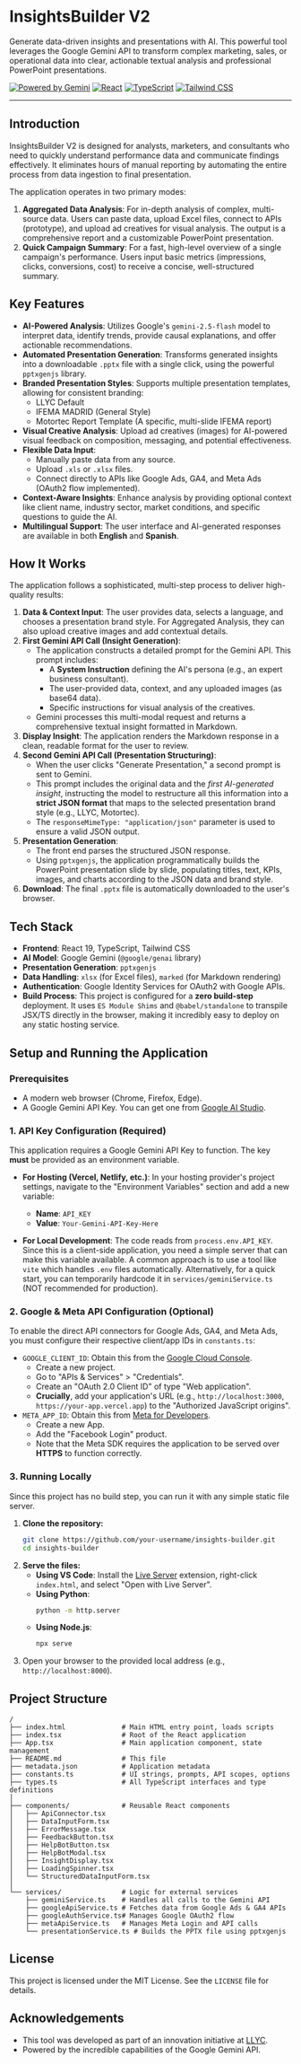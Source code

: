 # InsightsBuilder V2

Generate data-driven insights and presentations with AI. This powerful tool leverages the Google Gemini API to transform complex marketing, sales, or operational data into clear, actionable textual analysis and professional PowerPoint presentations.

[![Powered by Gemini](https://img.shields.io/badge/Powered%20by-Gemini%20API-blue.svg)](https://ai.google.dev/)
[![React](https://img.shields.io/badge/React-19-blue.svg?logo=react)](https://react.dev/)
[![TypeScript](https://img.shields.io/badge/TypeScript-5-blue.svg?logo=typescript)](https://www.typescriptlang.org/)
[![Tailwind CSS](https://img.shields.io/badge/Tailwind%20CSS-3-blue.svg?logo=tailwind-css)](https://tailwindcss.com/)

---

## Introduction

InsightsBuilder V2 is designed for analysts, marketers, and consultants who need to quickly understand performance data and communicate findings effectively. It eliminates hours of manual reporting by automating the entire process from data ingestion to final presentation.

The application operates in two primary modes:
1.  **Aggregated Data Analysis**: For in-depth analysis of complex, multi-source data. Users can paste data, upload Excel files, connect to APIs (prototype), and upload ad creatives for visual analysis. The output is a comprehensive report and a customizable PowerPoint presentation.
2.  **Quick Campaign Summary**: For a fast, high-level overview of a single campaign's performance. Users input basic metrics (impressions, clicks, conversions, cost) to receive a concise, well-structured summary.

## Key Features

-   **AI-Powered Analysis**: Utilizes Google's `gemini-2.5-flash` model to interpret data, identify trends, provide causal explanations, and offer actionable recommendations.
-   **Automated Presentation Generation**: Transforms generated insights into a downloadable `.pptx` file with a single click, using the powerful `pptxgenjs` library.
-   **Branded Presentation Styles**: Supports multiple presentation templates, allowing for consistent branding:
    -   LLYC Default
    -   IFEMA MADRID (General Style)
    -   Motortec Report Template (A specific, multi-slide IFEMA report)
-   **Visual Creative Analysis**: Upload ad creatives (images) for AI-powered visual feedback on composition, messaging, and potential effectiveness.
-   **Flexible Data Input**:
    -   Manually paste data from any source.
    -   Upload `.xls` or `.xlsx` files.
    -   Connect directly to APIs like Google Ads, GA4, and Meta Ads (OAuth2 flow implemented).
-   **Context-Aware Insights**: Enhance analysis by providing optional context like client name, industry sector, market conditions, and specific questions to guide the AI.
-   **Multilingual Support**: The user interface and AI-generated responses are available in both **English** and **Spanish**.

## How It Works

The application follows a sophisticated, multi-step process to deliver high-quality results:

1.  **Data & Context Input**: The user provides data, selects a language, and chooses a presentation brand style. For Aggregated Analysis, they can also upload creative images and add contextual details.
2.  **First Gemini API Call (Insight Generation)**:
    -   The application constructs a detailed prompt for the Gemini API. This prompt includes:
        -   A **System Instruction** defining the AI's persona (e.g., an expert business consultant).
        -   The user-provided data, context, and any uploaded images (as base64 data).
        -   Specific instructions for visual analysis of the creatives.
    -   Gemini processes this multi-modal request and returns a comprehensive textual insight formatted in Markdown.
3.  **Display Insight**: The application renders the Markdown response in a clean, readable format for the user to review.
4.  **Second Gemini API Call (Presentation Structuring)**:
    -   When the user clicks "Generate Presentation," a second prompt is sent to Gemini.
    -   This prompt includes the original data and the *first AI-generated insight*, instructing the model to restructure all this information into a **strict JSON format** that maps to the selected presentation brand style (e.g., LLYC, Motortec).
    -   The `responseMimeType: "application/json"` parameter is used to ensure a valid JSON output.
5.  **Presentation Generation**:
    -   The front end parses the structured JSON response.
    -   Using `pptxgenjs`, the application programmatically builds the PowerPoint presentation slide by slide, populating titles, text, KPIs, images, and charts according to the JSON data and brand style.
6.  **Download**: The final `.pptx` file is automatically downloaded to the user's browser.

## Tech Stack

-   **Frontend**: React 19, TypeScript, Tailwind CSS
-   **AI Model**: Google Gemini (`@google/genai` library)
-   **Presentation Generation**: `pptxgenjs`
-   **Data Handling**: `xlsx` (for Excel files), `marked` (for Markdown rendering)
-   **Authentication**: Google Identity Services for OAuth2 with Google APIs.
-   **Build Process**: This project is configured for a **zero build-step** deployment. It uses `ES Module Shims` and `@babel/standalone` to transpile JSX/TS directly in the browser, making it incredibly easy to deploy on any static hosting service.

## Setup and Running the Application

### Prerequisites

-   A modern web browser (Chrome, Firefox, Edge).
-   A Google Gemini API Key. You can get one from [Google AI Studio](https://aistudio.google.com/app/apikey).

### 1. API Key Configuration (Required)

This application requires a Google Gemini API Key to function. The key **must** be provided as an environment variable.

-   **For Hosting (Vercel, Netlify, etc.)**:
    In your hosting provider's project settings, navigate to the "Environment Variables" section and add a new variable:
    -   **Name**: `API_KEY`
    -   **Value**: `Your-Gemini-API-Key-Here`

-   **For Local Development**:
    The code reads from `process.env.API_KEY`. Since this is a client-side application, you need a simple server that can make this variable available. A common approach is to use a tool like `vite` which handles `.env` files automatically. Alternatively, for a quick start, you can temporarily hardcode it in `services/geminiService.ts` (NOT recommended for production).

### 2. Google & Meta API Configuration (Optional)

To enable the direct API connectors for Google Ads, GA4, and Meta Ads, you must configure their respective client/app IDs in `constants.ts`:

-   `GOOGLE_CLIENT_ID`: Obtain this from the [Google Cloud Console](https://console.cloud.google.com/).
    -   Create a new project.
    -   Go to "APIs & Services" > "Credentials".
    -   Create an "OAuth 2.0 Client ID" of type "Web application".
    -   **Crucially**, add your application's URL (e.g., `http://localhost:3000`, `https://your-app.vercel.app`) to the "Authorized JavaScript origins".
-   `META_APP_ID`: Obtain this from [Meta for Developers](https://developers.facebook.com/).
    -   Create a new App.
    -   Add the "Facebook Login" product.
    -   Note that the Meta SDK requires the application to be served over **HTTPS** to function correctly.

### 3. Running Locally

Since this project has no build step, you can run it with any simple static file server.

1.  **Clone the repository:**
    ```bash
    git clone https://github.com/your-username/insights-builder.git
    cd insights-builder
    ```
2.  **Serve the files:**
    -   **Using VS Code**: Install the [Live Server](https://marketplace.visualstudio.com/items?itemName=ritwickdey.LiveServer) extension, right-click `index.html`, and select "Open with Live Server".
    -   **Using Python**:
        ```bash
        python -m http.server
        ```
    -   **Using Node.js**:
        ```bash
        npx serve
        ```
3.  Open your browser to the provided local address (e.g., `http://localhost:8000`).

## Project Structure

```
/
├── index.html              # Main HTML entry point, loads scripts
├── index.tsx               # Root of the React application
├── App.tsx                 # Main application component, state management
├── README.md               # This file
├── metadata.json           # Application metadata
├── constants.ts            # UI strings, prompts, API scopes, options
├── types.ts                # All TypeScript interfaces and type definitions
│
├── components/             # Reusable React components
│   ├── ApiConnector.tsx
│   ├── DataInputForm.tsx
│   ├── ErrorMessage.tsx
│   ├── FeedbackButton.tsx
│   ├── HelpBotButton.tsx
│   ├── HelpBotModal.tsx
│   ├── InsightDisplay.tsx
│   ├── LoadingSpinner.tsx
│   └── StructuredDataInputForm.tsx
│
└── services/               # Logic for external services
    ├── geminiService.ts    # Handles all calls to the Gemini API
    ├── googleApiService.ts # Fetches data from Google Ads & GA4 APIs
    ├── googleAuthService.ts# Manages Google OAuth2 flow
    ├── metaApiService.ts   # Manages Meta Login and API calls
    └── presentationService.ts # Builds the PPTX file using pptxgenjs
```

## License

This project is licensed under the MIT License. See the `LICENSE` file for details.

## Acknowledgements

-   This tool was developed as part of an innovation initiative at [LLYC](https://www.llyc.global/).
-   Powered by the incredible capabilities of the Google Gemini API.
